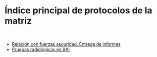 # Índice principal de protocolos de la matriz
<br>

- [Relación con fuerzas seguridad. Entrega de informes](matriz_seguridad.md)
- [Pruebas radiológicas en BAI](pruebas_radiologicas_bai.md)
